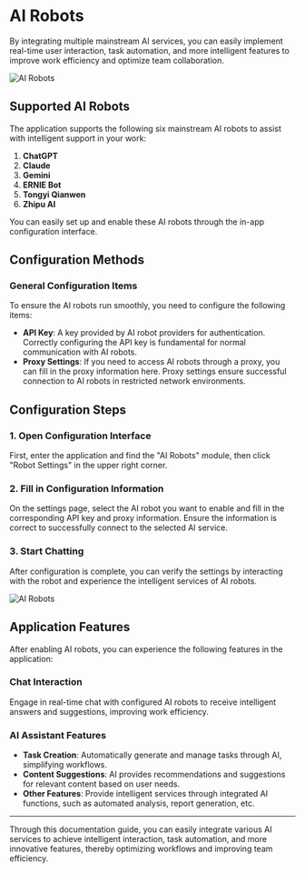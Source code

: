 # AI Robots

By integrating multiple mainstream AI services, you can easily implement real-time user interaction, task automation, and more intelligent features to improve work efficiency and optimize team collaboration.

![AI Robots](/images/AI_1.png)

## Supported AI Robots

The application supports the following six mainstream AI robots to assist with intelligent support in your work:

1. **ChatGPT**
2. **Claude**
3. **Gemini**
4. **ERNIE Bot**
5. **Tongyi Qianwen**
6. **Zhipu AI**

You can easily set up and enable these AI robots through the in-app configuration interface.

## Configuration Methods

### General Configuration Items

To ensure the AI robots run smoothly, you need to configure the following items:

- **API Key**: A key provided by AI robot providers for authentication. Correctly configuring the API key is fundamental for normal communication with AI robots.
- **Proxy Settings**: If you need to access AI robots through a proxy, you can fill in the proxy information here. Proxy settings ensure successful connection to AI robots in restricted network environments.

## Configuration Steps

### 1. Open Configuration Interface

First, enter the application and find the "AI Robots" module, then click "Robot Settings" in the upper right corner.

### 2. Fill in Configuration Information

On the settings page, select the AI robot you want to enable and fill in the corresponding API key and proxy information. Ensure the information is correct to successfully connect to the selected AI service.

### 3. Start Chatting

After configuration is complete, you can verify the settings by interacting with the robot and experience the intelligent services of AI robots.

![AI Robots](/images/AI_2.png)

## Application Features

After enabling AI robots, you can experience the following features in the application:

### Chat Interaction
Engage in real-time chat with configured AI robots to receive intelligent answers and suggestions, improving work efficiency.

### AI Assistant Features
- **Task Creation**: Automatically generate and manage tasks through AI, simplifying workflows.
- **Content Suggestions**: AI provides recommendations and suggestions for relevant content based on user needs.
- **Other Features**: Provide intelligent services through integrated AI functions, such as automated analysis, report generation, etc.

---

Through this documentation guide, you can easily integrate various AI services to achieve intelligent interaction, task automation, and more innovative features, thereby optimizing workflows and improving team efficiency.